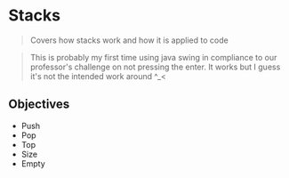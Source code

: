 # Stacks

> Covers how stacks work and how it is applied to code

> This is probably my first time using java swing in compliance to our professor's challenge on not pressing the enter. It works but I guess it's not the intended work around ^\_<

## Objectives

- Push
- Pop
- Top
- Size
- Empty
